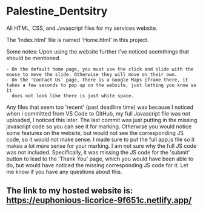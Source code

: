 # Palestine_Dentsitry
All HTML, CSS, and Javascript files for my services website. 

The 'Index.html' file is named 'Home.html' in this project. 

Some notes: Upon using the website further I've noticed soemthings that should be mentioned. 

    - On the default home page, you must use the click and slide with the mouse to move the slide. Otherwise they will move on their own. 
    - On the 'Contact Us' page, there is a Google Maps iframe there, it takes a few seconds to pop up on the website, just letting you know so it 
      does not look like there is just white space. 

Any files that seem too 'recent' (past deadline time) was because I noticed when I committed from VS Code to GitHub, my full Javascript file was not uploaded, I noticed this later. The last commit was just putting in the missing javascript code so you can see it for marking. Otherwise you would notice some features on the website, but would not see the corresponding JS code, so it would not make sense. I made sure to put the full app.js file so it makes a lot more sense for your marking. I am not sure why the full JS code was not included. Specifically, it was missing the JS code for the 'submit' button to lead to the 'Thank You' page, which you would have been able to do, but would have noticed the missing corresponding JS code for it. Let me know if you have any questions about this. 

## The link to my hosted website is: https://euphonious-licorice-9f651c.netlify.app/ 
